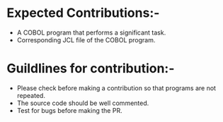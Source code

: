 # Expected Contributions:-
* A COBOL program that performs a significant task.
* Corresponding JCL file of the COBOL program.

# Guildlines for contribution:-
* Please check before making a contribution so that programs are not repeated.
* The source code should be well commented.
* Test for bugs before making the PR.

